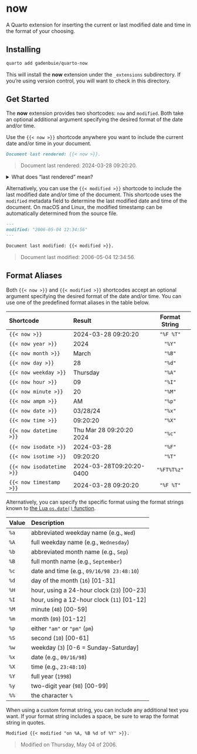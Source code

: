 # now


A Quarto extension for inserting the current or last modified date and
time in the format of your choosing.

## Installing

``` bash
quarto add gadenbuie/quarto-now
```

This will install the **now** extension under the `_extensions`
subdirectory. If you’re using version control, you will want to check in
this directory.

## Get Started

The **now** extension provides two shortcodes: `now` and `modified`.
Both take an optional additional argument specifying the desired format
of the date and/or time.

Use the `{{< now >}}` shortcode anywhere you want to include the current
date and/or time in your document.

``` markdown
Document last rendered: {{< now >}}.
```

> Document last rendered: 2024-03-28 09:20:20.

<details>
<summary>
What does “last rendered” mean?
</summary>

“Last rendered” means the date and time when you called `quarto render`
or when the document was rendered by `quarto preview`.

Because `now` is a shortcode, its value is re-calculated every time the
document renders, even if you’ve frozen the document with
`freeze: true`. Frozen documents don’t re-run computed code chunks, but
their shortcodes are still re-evaluated.

So `{{< now >}}` is best for things like copyright notices in footers –
try `{{< now year >}}` for that one – or other places where you know
that `quarto render` is synonymous with “last updated”.
</details>

Alternatively, you can use the `{{< modified >}}` shortcode to include
the last modified date and/or time of the document. This shortcode uses
the `modified` metadata field to determine the last modified date and
time of the document. On macOS and Linux, the modified timestamp can be
automatically determined from the source file.

``` markdown
---
modified: "2006-05-04 12:34:56"
---

Document last modified: {{< modified >}}.
```

> Document last modified: 2006-05-04 12:34:56.

## Format Aliases

Both `{{< now >}}` and `{{< modified >}}` shortcodes accept an optional
argument specifying the desired format of the date and/or time. You can
use one of the predefined format aliases in the table below.

| Shortcode                 | Result                   | Format String |
|:--------------------------|:-------------------------|:-------------:|
| `{{< now >}}`             | 2024-03-28 09:20:20      |   `"%F %T"`   |
| `{{< now year >}}`        | 2024                     |    `"%Y"`     |
| `{{< now month >}}`       | March                    |    `"%B"`     |
| `{{< now day >}}`         | 28                       |    `"%d"`     |
| `{{< now weekday >}}`     | Thursday                 |    `"%A"`     |
| `{{< now hour >}}`        | 09                       |    `"%I"`     |
| `{{< now minute >}}`      | 20                       |    `"%M"`     |
| `{{< now ampm >}}`        | AM                       |    `"%p"`     |
| `{{< now date >}}`        | 03/28/24                 |    `"%x"`     |
| `{{< now time >}}`        | 09:20:20                 |    `"%X"`     |
| `{{< now datetime >}}`    | Thu Mar 28 09:20:20 2024 |    `"%c"`     |
| `{{< now isodate >}}`     | 2024-03-28               |    `"%F"`     |
| `{{< now isotime >}}`     | 09:20:20                 |    `"%T"`     |
| `{{< now isodatetime >}}` | 2024-03-28T09:20:20-0400 |  `"%FT%T%z"`  |
| `{{< now timestamp >}}`   | 2024-03-28 09:20:20      |   `"%F %T"`   |

Alternatively, you can specify the specific format using the format
strings known to [the Lua `os.date()`
function](https://www.lua.org/pil/22.1.html).

| Value | Description                                  |
|:------|:---------------------------------------------|
| `%a`  | abbreviated weekday name (e.g., `Wed`)       |
| `%A`  | full weekday name (e.g., `Wednesday`)        |
| `%b`  | abbreviated month name (e.g., `Sep`)         |
| `%B`  | full month name (e.g., `September`)          |
| `%c`  | date and time (e.g., `09/16/98 23:48:10`)    |
| `%d`  | day of the month (`16`) \[01-31\]            |
| `%H`  | hour, using a 24-hour clock (`23`) \[00-23\] |
| `%I`  | hour, using a 12-hour clock (`11`) \[01-12\] |
| `%M`  | minute (`48`) \[00-59\]                      |
| `%m`  | month (`09`) \[01-12\]                       |
| `%p`  | either `"am"` or `"pm"` (`pm`)               |
| `%S`  | second (`10`) \[00-61\]                      |
| `%w`  | weekday (`3`) \[0-6 = Sunday-Saturday\]      |
| `%x`  | date (e.g., `09/16/98`)                      |
| `%X`  | time (e.g., `23:48:10`)                      |
| `%Y`  | full year (`1998`)                           |
| `%y`  | two-digit year (`98`) \[00-99\]              |
| `%%`  | the character `%`                            |

When using a custom format string, you can include any additional text
you want. If your format string includes a space, be sure to wrap the
format string in quotes.

``` markdown
Modified {{< modified "on %A, %B %d of %Y" >}}.
```

> Modified on Thursday, May 04 of 2006.
